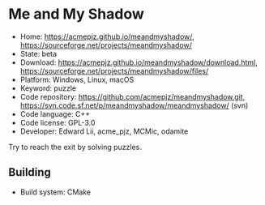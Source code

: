 # Me and My Shadow

- Home: https://acmepjz.github.io/meandmyshadow/, https://sourceforge.net/projects/meandmyshadow/
- State: beta
- Download: https://acmepjz.github.io/meandmyshadow/download.html, https://sourceforge.net/projects/meandmyshadow/files/
- Platform: Windows, Linux, macOS
- Keyword: puzzle
- Code repository: https://github.com/acmepjz/meandmyshadow.git, https://svn.code.sf.net/p/meandmyshadow/meandmyshadow/ (svn)
- Code language: C++
- Code license: GPL-3.0
- Developer: Edward Lii, acme_pjz, MCMic, odamite

Try to reach the exit by solving puzzles.

## Building

- Build system: CMake
